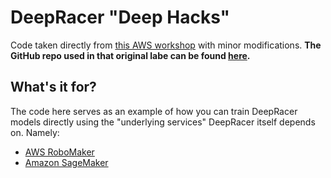 # DeepRacer "Deep Hacks"

Code taken directly from [this AWS workshop](https://catalog.us-east-1.prod.workshops.aws/workshops/66473261-de66-42a1-b280-3e0ec87aee26/en-US) with minor modifications. **The GitHub repo used in that original labe can be found [here](https://github.com/aws-solutions-library-samples/guidance-for-training-an-aws-deepracer-model-using-amazon-sagemaker).**

## What's it for? 

The code here serves as an example of how you can train DeepRacer models directly using the "underlying services" DeepRacer itself depends on. Namely: 

- [AWS RoboMaker](https://aws.amazon.com/robomaker/)
- [Amazon SageMaker](https://aws.amazon.com/sagemaker/)

